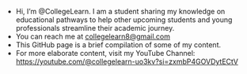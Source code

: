 - Hi, I’m @CollegeLearn. I am a student sharing my knowledge on educational pathways to help other upcoming students and young professionals streamline their academic journey.
- You can reach me at collegelearn8@gmail.com
- This GitHub page is a brief compilation of some of my content.
- For more elaborate content, visit my YouTube Channel: https://youtube.com/@collegelearn-uo3kv?si=zxmbP4GOVDytECtV 
<!---
CollegeLearn/CollegeLearn is a ✨ special ✨ repository because its `README.md` (this file) appears on your GitHub profile.
You can click the Preview link to take a look at your changes.
--->
